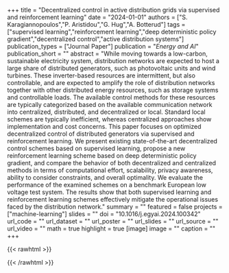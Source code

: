 +++
title = "Decentralized control in active distribution grids via supervised and reinforcement learning"
date = "2024-01-01"
authors = ["S. Karagiannopoulos","P. Aristidou","G. Hug","A. Botterud"]
tags = ["supervised learning","reinforcement learning","deep deterministic policy gradient","decentralized control","active distribution systems"]
publication_types = ["Journal Paper"]
publication = "_Energy and AI_"
publication_short = ""
abstract = "While moving towards a low-carbon, sustainable electricity system, distribution networks are expected to host a large share of distributed generators, such as photovoltaic units and wind turbines. These inverter-based resources are intermittent, but also controllable, and are expected to amplify the role of distribution networks together with other distributed energy resources, such as storage systems and controllable loads. The available control methods for these resources are typically categorized based on the available communication network into centralized, distributed, and decentralized or local. Standard local schemes are typically inefficient, whereas centralized approaches show implementation and cost concerns. This paper focuses on optimized decentralized control of distributed generators via supervised and reinforcement learning. We present existing state-of-the-art decentralized control schemes based on supervised learning, propose a new reinforcement learning scheme based on deep deterministic policy gradient, and compare the behavior of both decentralized and centralized methods in terms of computational effort, scalability, privacy awareness, ability to consider constraints, and overall optimality. We evaluate the performance of the examined schemes on a benchmark European low voltage test system. The results show that both supervised learning and reinforcement learning schemes effectively mitigate the operational issues faced by the distribution network."
summary = ""
featured = false
projects = ["machine-learning"]
slides = ""
doi = "10.1016/j.egyai.2024.100342"
url_code = ""
url_dataset = ""
url_poster = ""
url_slides = ""
url_source = ""
url_video = ""
math = true
highlight = true
[image]
image = ""
caption = ""
+++

{{< rawhtml >}}
<div class='altmetric-embed' data-badge-type='donut' data-doi="10.1016/j.egyai.2024.100342"></div>
{{< /rawhtml >}}
